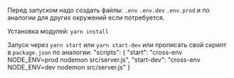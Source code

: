 Перед запуском надо создать файлы:
`.env`
`.env.dev`
`.env.prod`
и по аналогии для других окружений если потребуется.

Установка модулей:
`yarn install`

Запуск через
`yarn start` или
`yarn start-dev` или
прописать свой скрипт в `package.json` по аналогии:
 "scripts": {
   "start": "cross-env NODE_ENV=prod nodemon src/server.js",
   "start-dev": "cross-env NODE_ENV=dev nodemon src/server.js"
 }
